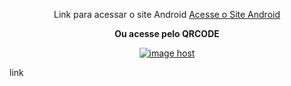 <p align="center">Link para acessar o site Android
<a href="https://ssilvanei.github.io/Projeto-Site-Android/" target="_blank" rel="external">Acesse o Site Android</a></p>
<p align="center"><strong>Ou acesse pelo QRCODE</strong></p>
<p align="center"><a href="https://imgbox.com/uv6q8O0F" target="_blank"><img src="https://thumbs2.imgbox.com/e0/f1/uv6q8O0F_t.png" alt="image host"/></a></p>


link 
